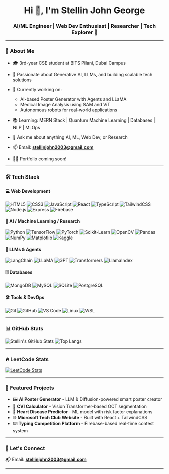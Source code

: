 <h1 align="center">Hi 👋, I'm Stellin John George</h1>
<h3 align="center">AI/ML Engineer | Web Dev Enthusiast | Researcher | Tech Explorer 🚀</h3>

---

### 🌟 About Me

- 🎓 3rd-year CSE student at BITS Pilani, Dubai Campus  
- 🧠 Passionate about Generative AI, LLMs, and building scalable tech solutions  
- 🤖 Currently working on:
  - AI-based Poster Generator with Agents and LLaMA
  - Medical Image Analysis using SAM and ViT
  - Autonomous robots for real-world applications

- 📚 Learning: MERN Stack | Quantum Machine Learning | Databases | NLP | MLOps  
- 💬 Ask me about anything AI, ML, Web Dev, or Research  
- 📫 Email: **stellinjohn2003@gmail.com**  
- 🧑‍💻 Portfolio coming soon!

---

### 🛠️ Tech Stack

#### 💻 Web Development
![HTML5](https://img.shields.io/badge/-HTML5-05122A?style=flat&logo=html5)
![CSS3](https://img.shields.io/badge/-CSS3-05122A?style=flat&logo=css3)
![JavaScript](https://img.shields.io/badge/-JavaScript-05122A?style=flat&logo=javascript)
![React](https://img.shields.io/badge/-React-05122A?style=flat&logo=react)
![TypeScript](https://img.shields.io/badge/-TypeScript-05122A?style=flat&logo=typescript)
![TailwindCSS](https://img.shields.io/badge/-TailwindCSS-05122A?style=flat&logo=tailwind-css)
![Node.js](https://img.shields.io/badge/-Node.js-05122A?style=flat&logo=node.js)
![Express](https://img.shields.io/badge/-Express-05122A?style=flat&logo=express)
![Firebase](https://img.shields.io/badge/-Firebase-05122A?style=flat&logo=firebase)

#### 🤖 AI / Machine Learning / Research
![Python](https://img.shields.io/badge/-Python-05122A?style=flat&logo=python)
![TensorFlow](https://img.shields.io/badge/-TensorFlow-05122A?style=flat&logo=tensorflow)
![PyTorch](https://img.shields.io/badge/-PyTorch-05122A?style=flat&logo=pytorch)
![Scikit-Learn](https://img.shields.io/badge/-Scikit--Learn-05122A?style=flat&logo=scikit-learn)
![OpenCV](https://img.shields.io/badge/-OpenCV-05122A?style=flat&logo=opencv)
![Pandas](https://img.shields.io/badge/-Pandas-05122A?style=flat&logo=pandas)
![NumPy](https://img.shields.io/badge/-NumPy-05122A?style=flat&logo=numpy)
![Matplotlib](https://img.shields.io/badge/-Matplotlib-05122A?style=flat&logo=matplotlib)
![Kaggle](https://img.shields.io/badge/-Kaggle-05122A?style=flat&logo=kaggle)

#### 🧠 LLMs & Agents
![LangChain](https://img.shields.io/badge/-LangChain-05122A?style=flat)
![LLaMA](https://img.shields.io/badge/-LLaMA-05122A?style=flat)
![GPT](https://img.shields.io/badge/-GPT-05122A?style=flat&logo=openai)
![Transformers](https://img.shields.io/badge/-HuggingFace-05122A?style=flat&logo=huggingface)
![LlamaIndex](https://img.shields.io/badge/-LlamaIndex-05122A?style=flat)


#### 🗄️ Databases
![MongoDB](https://img.shields.io/badge/-MongoDB-05122A?style=flat&logo=mongodb)
![MySQL](https://img.shields.io/badge/-MySQL-05122A?style=flat&logo=mysql)
![SQLite](https://img.shields.io/badge/-SQLite-05122A?style=flat&logo=sqlite)
![PostgreSQL](https://img.shields.io/badge/-PostgreSQL-05122A?style=flat&logo=postgresql)

#### 🛠️ Tools & DevOps
![Git](https://img.shields.io/badge/-Git-05122A?style=flat&logo=git)
![GitHub](https://img.shields.io/badge/-GitHub-05122A?style=flat&logo=github)
![VS Code](https://img.shields.io/badge/-VSCode-05122A?style=flat&logo=visual-studio-code)
![Linux](https://img.shields.io/badge/-Linux-05122A?style=flat&logo=linux)
![WSL](https://img.shields.io/badge/-WSL-05122A?style=flat)

---

### 📊 GitHub Stats

![Stellin's GitHub Stats](https://github-readme-stats.vercel.app/api?username=Stellin-15&show_icons=true&theme=radical)
![Top Langs](https://github-readme-stats.vercel.app/api/top-langs/?username=Stellin-15&layout=compact&theme=radical)

---

### 🔥 LeetCode Stats

[![LeetCode Stats](https://leetcard.jacoblin.cool/Stellin_03?theme=dark&font=Fira+Code&ext=activity)](https://leetcode.com/Stellin_03/)

---

### 📌 Featured Projects

- 🖼️ **AI Poster Generator** - LLM & Diffusion-powered smart poster creator  
- 🧠 **CVI Calculator** - Vision Transformer-based OCT segmentation  
- 💓 **Heart Disease Predictor** - ML model with risk factor explanations  
- 🌐 **Microsoft Tech Club Website** - Built with React + TailwindCSS  
- ⌨️ **Typing Competition Platform** - Firebase-based real-time contest system  

---

### 🔗 Let's Connect 
📬 Email: **stellinjohn2003@gmail.com**

---
